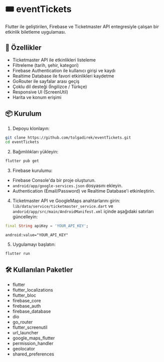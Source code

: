 # 🎟️ eventTickets

Flutter ile geliştirilen, Firebase ve Ticketmaster API entegresiyle çalışan bir etkinlik biletleme uygulaması.

## 🚀 Özellikler

- Ticketmaster API ile etkinlikleri listeleme  
- Filtreleme (tarih, şehir, kategori)  
- Firebase Authentication ile kullanıcı girişi ve kaydı  
- Realtime Database ile favori etkinlikleri kaydetme  
- GoRouter ile sayfalar arası geçiş  
- Çoklu dil desteği (İngilizce / Türkçe)  
- Responsive UI (ScreenUtil)  
- Harita ve konum erişimi  

## 📦 Kurulum

1. Depoyu klonlayın:

```bash
git clone https://github.com/tolgadirek/eventTickets.git
cd eventTickets
```

2. Bağımlılıkları yükleyin:

```bash
flutter pub get
```

3. Firebase kurulumu:

- Firebase Console'da bir proje oluşturun.  
- `android/app/google-services.json` dosyasını ekleyin.  
- Authentication (Email/Password) ve Realtime Database'i etkinleştirin.  

4. Ticketmaster API ve GoogleMaps anahtarlarını girin:  
`lib/data/service/ticketmaster_service.dart` ve `andorid/app/src/main/AndroidManifest.xml` içinde aşağıdaki satırları güncelleyin:


```dart
final String apiKey = 'YOUR_API_KEY';
```
```
android:value="YOUR_API_KEY"
```

5. Uygulamayı başlatın:

```bash
flutter run
```

## 🛠 Kullanılan Paketler

  - flutter
  - flutter_localizations
  - flutter_bloc
  - firebase_core
  - firebase_auth
  - firebase_database
  - dio
  - go_router
  - flutter_screenutil
  - url_launcher
  - google_maps_flutter
  - permission_handler
  - geolocator
  - shared_preferences


